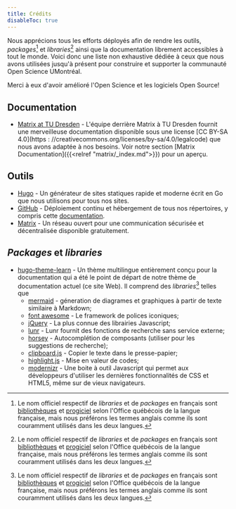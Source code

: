 ```yaml
---
title: Crédits
disableToc: true
---
```


Nous apprécions tous les efforts déployés afin de rendre les outils,
_packages_[^1] et _libraries_[^1] ainsi que la documentation librement
accessibles à tout le monde. Voici donc une liste non exhaustive dédiée à ceux
que nous avons utilisées jusqu'à présent pour construire et supporter la
communauté Open Science UMontréal.

Merci à eux d'avoir amélioré l'Open Science et les logiciels Open Source!

## Documentation

- [Matrix at TU Dresden](https://doc.matrix.tu-dresden.de/en/) - L'équipe
  derrière Matrix à TU Dresden fournit une merveilleuse documentation disponible
  sous une license [CC BY-SA 4.0](https :
  //creativecommons.org/licenses/by-sa/4.0/legalcode) que nous avons adaptée à
  nos besoins. Voir notre section [Matrix
  Documentation]({{<relref "matrix/_index.md">}}) pour un aperçu.

## Outils

- [Hugo](https://gohugo.io/) - Un générateur de sites statiques rapide et
  moderne écrit en Go que nous utilisons pour tous nos sites.
- [GitHub](https://github.com/) - Déploiement continu et hébergement de tous nos
  répertoires, y compris cette
  [documentation](https://github.com/osumontreal/docs.osumontreal.ca).
- [Matrix](https://matrix.org/) - Un réseau ouvert pour une communication
  sécurisée et décentralisée disponible gratuitement.

## _Packages_ et _libraries_

- [hugo-theme-learn](https://github.com/matcornic/hugo-theme-learn) - Un thème
  multilingue entièrement conçu pour la documentation qui a été le point de
  départ de notre thème de documentation actuel (ce site Web). Il comprend des
  _libraries_[^1] telles que
  - [mermaid](https://knsv.github.io/mermaid) - géneration de diagrames et
    graphiques à partir de texte similaire à Markdown;
  - [font awesome](http://fontawesome.io/) - Le framework de polices iconiques;
  - [jQuery](https://jquery.com) - La plus connue des librairies Javascript;
  - [lunr](https://lunrjs.com) - Lunr fournit des fonctions de recherche sans
    service externe;
  - [horsey](https://bevacqua.github.io/horsey/) - Autocomplétion de composants
    (utiliser pour les suggestions de recherche);
  - [clipboard.js](https://zenorocha.github.io/clipboard.js) - Copier le texte
    dans le presse-papier;
  - [highlight.js](https://highlightjs.org) - Mise en valeur de codes;
  - [modernizr](https://modernizr.com) - Une boite à outil Javascript qui permet
    aux développeurs d'utiliser les dernières fonctionnalités de CSS et HTML5,
    même sur de vieux navigateurs.

[^1]:
    Le nom officiel respectif de _libraries_ et de _packages_ en français sont
    [bibliothèques](http://gdt.oqlf.gouv.qc.ca/ficheOqlf.aspx?Id_Fiche=8372180)
    et [progiciel](http://gdt.oqlf.gouv.qc.ca/ficheOqlf.aspx?Id_Fiche=2072071)
    selon l'Office québécois de la langue française, mais nous préférons les
    termes anglais comme ils sont couramment utilisés dans les deux langues.
